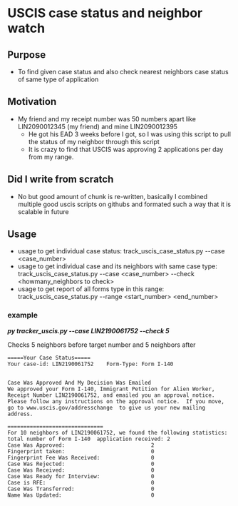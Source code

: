 # USCIS case status and neighbor watch
## Purpose
  * To find given case status and also check nearest neighbors case status of same type of application
## Motivation
  * My friend and my receipt number was 50 numbers apart like LIN2090012345 (my friend) and mine LIN2090012395
    * He got his EAD 3 weeks before I got, so I was using this script to pull the status of my neighbor through this script
    * It is crazy to find that USCIS was approving 2 applications per day from my range.
## Did I write from scratch
  * No but good amount of chunk is re-written, basically I combined multiple good uscis scripts on githubs and formated such a way that it is scalable in future
## Usage
  * usage to get individual case status:
             track_uscis_case_status.py --case <case_number>
  * usage to get individual case and its neighbors with same case type:
              track_uscis_case_status.py --case <case_number> --check  <howmany_neighbors to check>
  * usage to get report of all forms type in this range:
             track_uscis_case_status.py --range  <start_number> <end_number>
### example

***py tracker_uscis.py --case LIN2190061752 --check 5***

Checks 5 neighbors before target number and 5 neighbors after
```
=====Your Case Status=====
Your case-id: LIN2190061752    Form-Type: Form I-140


Case Was Approved And My Decision Was Emailed
We approved your Form I-140, Immigrant Petition for Alien Worker, Receipt Number LIN2190061752, and emailed you an approval notice.  Please follow any instructions on the approval notice.  If you move, go to www.uscis.gov/addresschange  to give us your new mailing address.

==============================
For 10 neighbors of LIN2190061752, we found the following statistics:
total number of Form I-140  application received: 2
Case Was Approved:                           2
Fingerprint taken:                           0
Fingerprint Fee Was Received:                0
Case Was Rejected:                           0
Case Was Received:                           0
Case Was Ready for Interview:                0
Case is RFE:                                 0
Case Was Transferred:                        0
Name Was Updated:                            0
```
